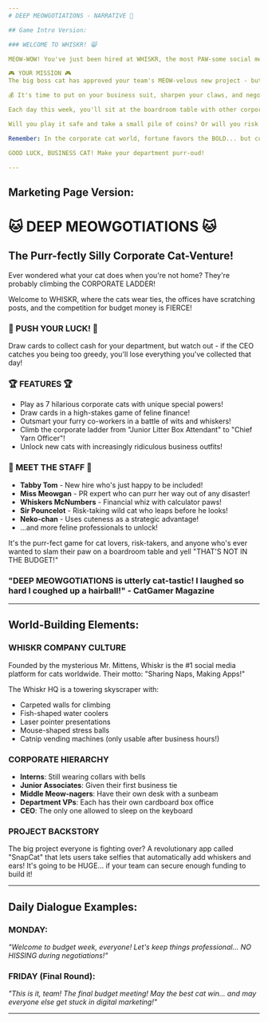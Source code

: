 ```yaml
---
# DEEP MEOWGOTIATIONS - NARRATIVE 🐾

## Game Intro Version:

### WELCOME TO WHISKR! 😸

MEOW-WOW! You've just been hired at WHISKR, the most PAW-some social media company in the world! Every cat with a smartphone uses Whiskr to share their napping spots and cute selfies!

🎮 YOUR MISSION 🎮
The big boss cat has approved your team's MEOW-velous new project - but there's a cat-astrophe brewing! Six department teams are all fighting over the budget! 

💰 It's time to put on your business suit, sharpen your claws, and negotiate for the BIGGEST pile of cash! 💰

Each day this week, you'll sit at the boardroom table with other corporate kitties and try to grab money from the budget pile! But be careful... if you get too greedy, the CEO might SNAP at you and you'll lose EVERYTHING you collected that day!

Will you play it safe and take a small pile of coins? Or will you risk it all and try to stuff your kitty bank until it overflows?

Remember: In the corporate cat world, fortune favors the BOLD... but curiosity killed the quarterly bonus!

GOOD LUCK, BUSINESS CAT! Make your department purr-oud!

---
```

## Marketing Page Version:

# 🐱 DEEP MEOWGOTIATIONS 🐱
## The Purr-fectly Silly Corporate Cat-Venture!

Ever wondered what your cat does when you're not home? They're probably climbing the CORPORATE LADDER!

Welcome to WHISKR, where the cats wear ties, the offices have scratching posts, and the competition for budget money is FIERCE!

### 🎲 PUSH YOUR LUCK! 🎲
Draw cards to collect cash for your department, but watch out - if the CEO catches you being too greedy, you'll lose everything you've collected that day!

### 🏆 FEATURES 🏆
* Play as 7 hilarious corporate cats with unique special powers!
* Draw cards in a high-stakes game of feline finance!
* Outsmart your furry co-workers in a battle of wits and whiskers!
* Climb the corporate ladder from "Junior Litter Box Attendant" to "Chief Yarn Officer"!
* Unlock new cats with increasingly ridiculous business outfits!

### 💼 MEET THE STAFF 💼
* **Tabby Tom** - New hire who's just happy to be included!
* **Miss Meowgan** - PR expert who can purr her way out of any disaster!
* **Whiskers McNumbers** - Financial whiz with calculator paws!
* **Sir Pouncelot** - Risk-taking wild cat who leaps before he looks!
* **Neko-chan** - Uses cuteness as a strategic advantage!
* ...and more feline professionals to unlock!

It's the purr-fect game for cat lovers, risk-takers, and anyone who's ever wanted to slam their paw on a boardroom table and yell "THAT'S NOT IN THE BUDGET!"

### "DEEP MEOWGOTIATIONS is utterly cat-tastic! I laughed so hard I coughed up a hairball!" - CatGamer Magazine

---
## World-Building Elements:

### WHISKR COMPANY CULTURE
Founded by the mysterious Mr. Mittens, Whiskr is the #1 social media platform for cats worldwide. Their motto: "Sharing Naps, Making Apps!"

The Whiskr HQ is a towering skyscraper with:
* Carpeted walls for climbing
* Fish-shaped water coolers
* Laser pointer presentations
* Mouse-shaped stress balls
* Catnip vending machines (only usable after business hours!)

### CORPORATE HIERARCHY
* **Interns**: Still wearing collars with bells
* **Junior Associates**: Given their first business tie
* **Middle Meow-nagers**: Have their own desk with a sunbeam
* **Department VPs**: Each has their own cardboard box office
* **CEO**: The only one allowed to sleep on the keyboard

### PROJECT BACKSTORY
The big project everyone is fighting over? A revolutionary app called "SnapCat" that lets users take selfies that automatically add whiskers and ears! It's going to be HUGE... if your team can secure enough funding to build it!

---
## Daily Dialogue Examples:

### MONDAY:
*"Welcome to budget week, everyone! Let's keep things professional... NO HISSING during negotiations!"*

### FRIDAY (Final Round):
*"This is it, team! The final budget meeting! May the best cat win... and may everyone else get stuck in digital marketing!"*

---
